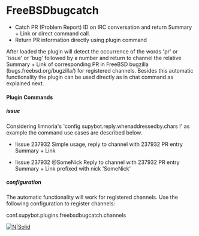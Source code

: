 # FreeBSDbugcatch
- Catch PR (Problem Report) ID on IRC conversation and return Summary + Link or direct command call.
- Return PR information directly using plugin command

After loaded the plugin will detect the occurrence of the words 'pr' or 'issue' or 'bug' followed by a number and return to channel the relative Summary + Link of corresponding PR in FreeBSD bugzilla (bugs.freebsd.org/bugzilla/) for registered channels.
Besides this automatic functionality the plugin can be used directly as in chat command as explained next.

#### Plugin Commands
##### issue
Considering limnoria's 'config supybot.reply.whenaddressedby.chars !' as example the command use cases are described below.

- !issue 237932
Simple usage, reply to channel with 237932 PR entry Summary + Link

- !issue 237932 @SomeNick
Reply to channel with 237932 PR entry Summary + Link prefixed with nick 'SomeNick'

##### configuration

The automatic functionality will work for registered channels. Use the following configuration to register channels:

conf.supybot.plugins.freebsdbugcatch.channels

[![N|Solid](http://onda.qsl.br/wp-content/uploads/2019/05/bsdpower.png)](https://www.freebsd.org/)
